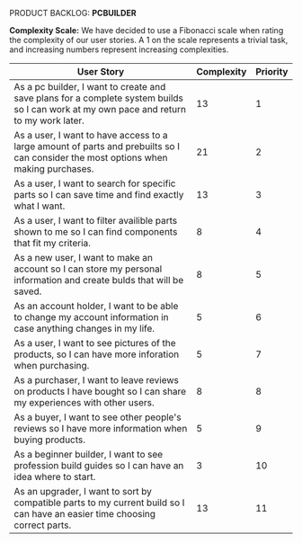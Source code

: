 PRODUCT BACKLOG: **PCBUILDER**

__Complexity Scale:__
We have decided to use a Fibonacci scale when rating the complexity of our user stories.
A 1 on the scale represents a trivial task, and increasing numbers represent increasing complexities.

|User Story|Complexity|Priority|
|---|---|---|
|As a pc builder, I want to create and save plans for a complete system builds so I can work at my own pace and return to my work later.|13|1|
|As a user, I want to have access to a large amount of parts and prebuilts so I can consider the most options when making purchases.|21|2|
|As a user, I want to search for specific parts so I can save time and find exactly what I want.|13|3|
|As a user, I want to filter availible parts shown to me so I can find components that fit my criteria.|8|4|
|As a new user, I want to make an account so I can store my personal information and create bulds that will be saved.|8|5|
|As an account holder, I want to be able to change my account information in case anything changes in my life.|5|6|
|As a user, I want to see pictures of the products, so I can have more inforation when purchasing.|5|7|
|As a purchaser, I want to leave reviews on products I have bought so I can share my experiences with other users.|8|8|
|As a buyer, I want to see other people's reviews so I have more information when buying products.|5|9|
|As a beginner builder, I want to see profession build guides so I can have an idea where to start.|3|10|
|As an upgrader, I want to sort by compatible parts to my current build so I can have an easier time choosing correct parts.|13|11|
